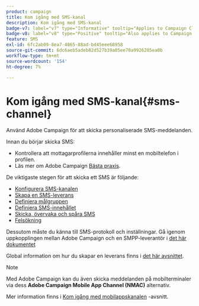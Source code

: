 ```yaml
---
product: campaign
title: Kom igång med SMS-kanal
description: Kom igång med SMS-kanal
badge-v7: label="v7" type="Informative" tooltip="Applies to Campaign Classic v7"
badge-v8: label="v8" type="Positive" tooltip="Also applies to Campaign v8"
feature: SMS
exl-id: 6fc2ab09-8ea7-4865-88ad-bd45eee68958
source-git-commit: 6dc6aeb5adeb82d527b39a05ee70a9926205ea0b
workflow-type: tm+mt
source-wordcount: '154'
ht-degree: 7%

---
```


# Kom igång med SMS-kanal{#sms-channel}




Använd Adobe Campaign för att skicka personaliserade SMS-meddelanden.

Innan du börjar skicka SMS:

* Kontrollera att mottagarprofilerna innehåller minst en mobiltelefon i profilen.
* Läs mer om Adobe Campaign [Bästa praxis](delivery-best-practices.md).

De viktigaste stegen för att skicka ett SMS är följande:

* [Konfigurera SMS-kanalen](sms-set-up.md)
* [Skapa en SMS-leverans](sms-create.md)
* [Definiera målgruppen](sms-create.md#selecting-the-target-population)
* [Definiera SMS-innehållet](sms-create.md#defining-the-sms-content)
* [Skicka, övervaka och spåra SMS](sms-send.md)
* [Felsökning](troubleshooting-sms.md)

Dessutom måste du känna till SMS-protokoll och inställningar. Gå igenom uppkopplingen mellan Adobe Campaign och en SMPP-leverantör i [det här dokumentet](sms-protocol.md)

Global information om hur du skapar en leverans finns i [det här avsnittet](steps-about-delivery-creation-steps.md).

>[!NOTE]
>
>Med Adobe Campaign kan du även skicka meddelanden på mobilterminaler via dess **Adobe Campaign Mobile App Channel (NMAC)** alternativ.
> 
>Mer information finns i [Kom igång med mobilappskanalen](about-mobile-app-channel.md) -avsnitt.
